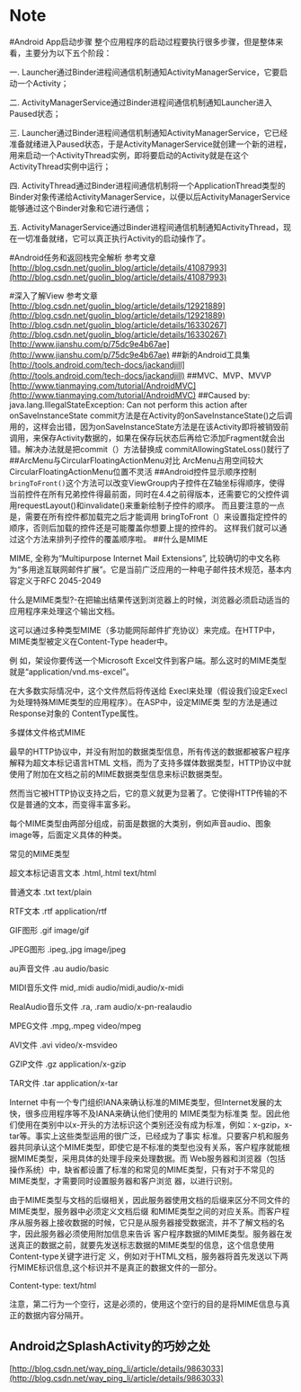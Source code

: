 # Note

#Android App启动步骤
整个应用程序的启动过程要执行很多步骤，但是整体来看，主要分为以下五个阶段：

一. Launcher通过Binder进程间通信机制通知ActivityManagerService，它要启动一个Activity；

二. ActivityManagerService通过Binder进程间通信机制通知Launcher进入Paused状态；

三. Launcher通过Binder进程间通信机制通知ActivityManagerService，它已经准备就绪进入Paused状态，于是ActivityManagerService就创建一个新的进程，用来启动一个ActivityThread实例，即将要启动的Activity就是在这个ActivityThread实例中运行；

四. ActivityThread通过Binder进程间通信机制将一个ApplicationThread类型的Binder对象传递给ActivityManagerService，以便以后ActivityManagerService能够通过这个Binder对象和它进行通信；

五. ActivityManagerService通过Binder进程间通信机制通知ActivityThread，现在一切准备就绪，它可以真正执行Activity的启动操作了。

#Android任务和返回栈完全解析
参考文章
[http://blog.csdn.net/guolin_blog/article/details/41087993](http://blog.csdn.net/guolin_blog/article/details/41087993)

#深入了解View
参考文章
[http://blog.csdn.net/guolin_blog/article/details/12921889](http://blog.csdn.net/guolin_blog/article/details/12921889)
[http://blog.csdn.net/guolin_blog/article/details/16330267](http://blog.csdn.net/guolin_blog/article/details/16330267)
[http://www.jianshu.com/p/75dc9e4b67ae](http://www.jianshu.com/p/75dc9e4b67ae)
##新的Android工具集
[http://tools.android.com/tech-docs/jackandjill](http://tools.android.com/tech-docs/jackandjill)
##MVC、MVP、MVVP
[http://www.tianmaying.com/tutorial/AndroidMVC](http://www.tianmaying.com/tutorial/AndroidMVC)
##Caused by: java.lang.IllegalStateException: Can not perform this action after onSaveInstanceState
commit方法是在Activity的onSaveInstanceState()之后调用的，这样会出错，因为onSaveInstanceState方法是在该Activity即将被销毁前调用，来保存Activity数据的，如果在保存玩状态后再给它添加Fragment就会出错。解决办法就是把commit（）方法替换成 commitAllowingStateLoss()就行了
##ArcMenu与CircularFloatingActionMenu对比
ArcMenu占用空间较大
CircularFloatingActionMenu位置不灵活
##Android控件显示顺序控制
`bringToFront()`这个方法可以改变ViewGroup内子控件在Z轴坐标得顺序，使得当前控件在所有兄弟控件得最前面，同时在4.4之前得版本，还需要它的父控件调用requestLayout()和invalidate()来重新绘制子控件的顺序。
而且要注意的一点是，需要在所有控件都加载完之后才能调用 bringToFront（）来设置指定控件的顺序，否则后加载的控件还是可能覆盖你想要上提的控件的。
这样我们就可以通过这个方法来排列子控件的覆盖顺序啦。
##什么是MIME

MIME, 全称为“Multipurpose Internet Mail Extensions”, 比较确切的中文名称为“多用途互联网邮件扩展”。它是当前广泛应用的一种电子邮件技术规范，基本内容定义于RFC 2045-2049

什么是MIME类型?-在把输出结果传送到浏览器上的时候，浏览器必须启动适当的应用程序来处理这个输出文档。

这可以通过多种类型MIME（多功能网际邮件扩充协议）来完成。在HTTP中，MIME类型被定义在Content-Type header中。

例 如，架设你要传送一个Microsoft Excel文件到客户端。那么这时的MIME类型就是“application/vnd.ms-excel”。 

在大多数实际情况中，这个文件然后将传送给 Execl来处理（假设我们设定Execl为处理特殊MIME类型的应用程序）。在ASP中，设定MIME类 型的方法是通过Response对象的 ContentType属性。

多媒体文件格式MIME

最早的HTTP协议中，并没有附加的数据类型信息，所有传送的数据都被客户程序解释为超文本标记语言HTML 文档，而为了支持多媒体数据类型，HTTP协议中就使用了附加在文档之前的MIME数据类型信息来标识数据类型。

然而当它被HTTP协议支持之后，它的意义就更为显著了。它使得HTTP传输的不仅是普通的文本，而变得丰富多彩。

每个MIME类型由两部分组成，前面是数据的大类别，例如声音audio、图象image等，后面定义具体的种类。

常见的MIME类型

超文本标记语言文本 .html,.html text/html

普通文本 .txt text/plain

RTF文本 .rtf application/rtf

GIF图形 .gif image/gif

JPEG图形 .ipeg,.jpg image/jpeg

au声音文件 .au audio/basic

MIDI音乐文件 mid,.midi audio/midi,audio/x-midi

RealAudio音乐文件 .ra, .ram audio/x-pn-realaudio

MPEG文件 .mpg,.mpeg video/mpeg

AVI文件 .avi video/x-msvideo

GZIP文件 .gz application/x-gzip

TAR文件 .tar application/x-tar

Internet 中有一个专门组织IANA来确认标准的MIME类型，但Internet发展的太快，很多应用程序等不及IANA来确认他们使用的 MIME类型为标准类 型。因此他们使用在类别中以x-开头的方法标识这个类别还没有成为标准，例如：x-gzip，x-tar等。事实上这些类型运用的很广泛，已经成为了事实 标准。只要客户机和服务器共同承认这个MIME类型，即使它是不标准的类型也没有关系，客户程序就能根据MIME类型，采用具体的处理手段来处理数据。而 Web服务器和浏览器（包括操作系统）中，缺省都设置了标准的和常见的MIME类型，只有对于不常见的 MIME类型，才需要同时设置服务器和客户浏览 器，以进行识别。

由于MIME类型与文档的后缀相关，因此服务器使用文档的后缀来区分不同文件的MIME类型，服务器中必须定义文档后缀 和MIME类型之间的对应关系。而客户程序从服务器上接收数据的时候，它只是从服务器接受数据流，并不了解文档的名字，因此服务器必须使用附加信息来告诉 客户程序数据的MIME类型。服务器在发送真正的数据之前，就要先发送标志数据的MIME类型的信息，这个信息使用Content-type关键字进行定 义，例如对于HTML文档，服务器将首先发送以下两行MIME标识信息,这个标识并不是真正的数据文件的一部分。

Content-type: text/html

注意，第二行为一个空行，这是必须的，使用这个空行的目的是将MIME信息与真正的数据内容分隔开。

## Android之SplashActivity的巧妙之处
[http://blog.csdn.net/way_ping_li/article/details/9863033](http://blog.csdn.net/way_ping_li/article/details/9863033)
